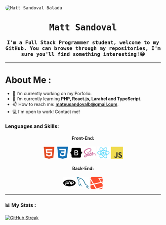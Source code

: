 <kbd id="header" align="center">
    <img src="https://media.licdn.com/dms/image/C4D03AQFY8jsEsibpsA/profile-displayphoto-shrink_200_200/0/1663050269654?e=1678924800&v=beta&t=SryvjaO1m508uJ9cW9munv8dvIN-SEQCPYMvFFkwCrI" alt="Matt Sandoval Balada"  style="border-radius:50px">
        <h1 align="center" >Matt Sandoval</h1>
        <h3 align="center">I'm a Full Stack Programmer student, welcome to my GitHub. You can browse through my repositories, I'm sure you'll find something interesting!😁</h3>
</kbd>

---

# About Me :
- 🔭 I’m currently working on my Porfolio.
- 🌱 I’m currently learning **PHP, React.js, Larabel and TypeScript**.
- 📫 How to reach me: **mateusandovalb@gmail.com**.
- 💻 I'm open to work! Contact me! 

<div>
    <h3>Lenguages and Skills:</h3>
        <div align="center">
            <h4>Front-End:</h4>
            <img src="https://github.com/devicons/devicon/blob/master/icons/html5/html5-plain.svg" alt="" width="40" height="40">
            <img src="https://github.com/devicons/devicon/blob/master/icons/css3/css3-plain.svg" alt=""  width="40" height="40">
            <img src="https://github.com/devicons/devicon/blob/master/icons/bootstrap/bootstrap-plain.svg" alt=""  width="40" height="40">
            <img src="https://github.com/devicons/devicon/blob/master/icons/sass/sass-original.svg" alt=""  width="40" height="40">
            <img src="https://github.com/devicons/devicon/blob/master/icons/react/react-original.svg" alt=""  width="40" height="40">
            <img src="https://github.com/devicons/devicon/blob/master/icons/javascript/javascript-original.svg" alt=""  width="40" height="40">
            <h4>Back-End:</h4>
            <img src="https://github.com/devicons/devicon/blob/master/icons/php/php-plain.svg" alt=""  width="40" height="40">
            <img src="https://github.com/devicons/devicon/blob/master/icons/mysql/mysql-plain.svg" alt=""  width="40" height="40">
            <img src="https://github.com/devicons/devicon/blob/master/icons/laravel/laravel-plain.svg" alt=""  width="40" height="40">
        </div>
</div>

---

### 📊 My Stats :

[![GitHub Streak](http://github-readme-streak-stats.herokuapp.com?user=mattsandovalb&theme=dark&hide_border=true)](https://git.io/streak-stats)

